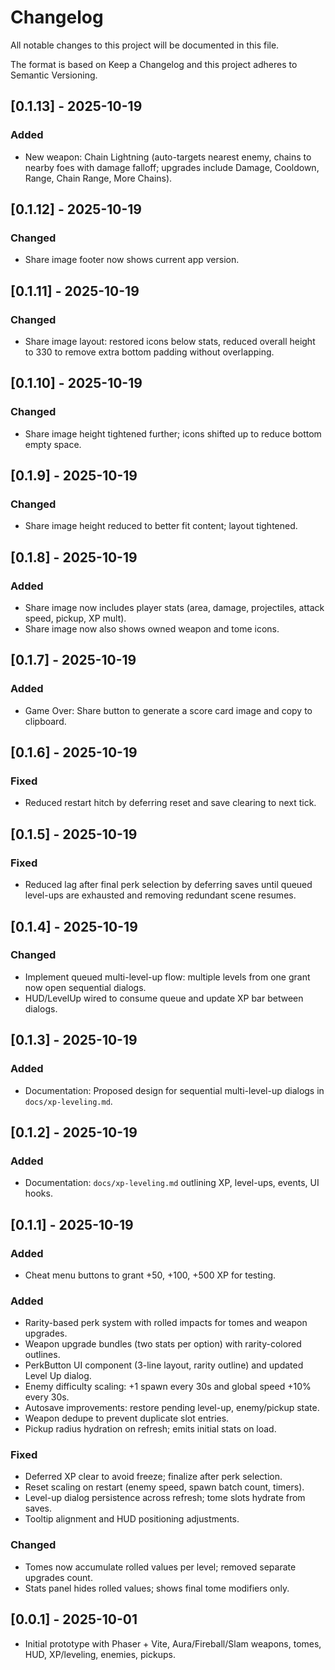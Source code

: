 # Changelog

All notable changes to this project will be documented in this file.

The format is based on Keep a Changelog and this project adheres to Semantic Versioning.

## [0.1.13] - 2025-10-19
### Added
- New weapon: Chain Lightning (auto-targets nearest enemy, chains to nearby foes with damage falloff; upgrades include Damage, Cooldown, Range, Chain Range, More Chains).

## [0.1.12] - 2025-10-19
### Changed
- Share image footer now shows current app version.

## [0.1.11] - 2025-10-19
### Changed
- Share image layout: restored icons below stats, reduced overall height to 330 to remove extra bottom padding without overlapping.

## [0.1.10] - 2025-10-19
### Changed
- Share image height tightened further; icons shifted up to reduce bottom empty space.

## [0.1.9] - 2025-10-19
### Changed
- Share image height reduced to better fit content; layout tightened.

## [0.1.8] - 2025-10-19
### Added
- Share image now includes player stats (area, damage, projectiles, attack speed, pickup, XP mult).
 - Share image now also shows owned weapon and tome icons.

## [0.1.7] - 2025-10-19
### Added
- Game Over: Share button to generate a score card image and copy to clipboard.

## [0.1.6] - 2025-10-19
### Fixed
- Reduced restart hitch by deferring reset and save clearing to next tick.

## [0.1.5] - 2025-10-19
### Fixed
- Reduced lag after final perk selection by deferring saves until queued level-ups are exhausted and removing redundant scene resumes.

## [0.1.4] - 2025-10-19
### Changed
- Implement queued multi-level-up flow: multiple levels from one grant now open sequential dialogs.
- HUD/LevelUp wired to consume queue and update XP bar between dialogs.

## [0.1.3] - 2025-10-19
### Added
- Documentation: Proposed design for sequential multi-level-up dialogs in `docs/xp-leveling.md`.

## [0.1.2] - 2025-10-19
### Added
- Documentation: `docs/xp-leveling.md` outlining XP, level-ups, events, UI hooks.

## [0.1.1] - 2025-10-19
### Added
- Cheat menu buttons to grant +50, +100, +500 XP for testing.

### Added
- Rarity-based perk system with rolled impacts for tomes and weapon upgrades.
- Weapon upgrade bundles (two stats per option) with rarity-colored outlines.
- PerkButton UI component (3-line layout, rarity outline) and updated Level Up dialog.
- Enemy difficulty scaling: +1 spawn every 30s and global speed +10% every 30s.
- Autosave improvements: restore pending level-up, enemy/pickup state.
- Weapon dedupe to prevent duplicate slot entries.
- Pickup radius hydration on refresh; emits initial stats on load.

### Fixed
- Deferred XP clear to avoid freeze; finalize after perk selection.
- Reset scaling on restart (enemy speed, spawn batch count, timers).
- Level-up dialog persistence across refresh; tome slots hydrate from saves.
- Tooltip alignment and HUD positioning adjustments.

### Changed
- Tomes now accumulate rolled values per level; removed separate upgrades count.
- Stats panel hides rolled values; shows final tome modifiers only.

## [0.0.1] - 2025-10-01
- Initial prototype with Phaser + Vite, Aura/Fireball/Slam weapons, tomes, HUD, XP/leveling, enemies, pickups.
